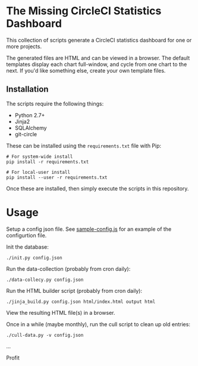 # The Missing CircleCI Statistics Dashboard

This collection of scripts generate a CircleCI statistics dashboard for one
or more projects.

The generated files are HTML and can be viewed in a browser. The default
templates display each chart full-window, and cycle from one chart to the next.
If you'd like something else, create your own template files.

## Installation

The scripts require the following things:

* Python 2.7+
* Jinja2
* SQLAlchemy
* git-circle

These can be installed using the `requirements.txt` file with Pip:

```
# For system-wide install
pip install -r requirements.txt

# For local-user install
pip install --user -r requirements.txt
```

Once these are installed, then simply execute the scripts in this repository.

# Usage

Setup a config json file. See [sample-config.js](sample-config.js) for an
example of the configurtion file.

Init the database:

```
./init.py config.json
```

Run the data-collection (probably from cron daily):

```
./data-collecy.py config.json
```

Run the HTML builder script (probably from cron daily):

```
./jinja_build.py config.json html/index.html output html
```

View the resulting HTML file(s) in a browser.

Once in a while (maybe monthly), run the cull script to clean up old entries:

```
./cull-data.py -v config.json
```

...

Profit

